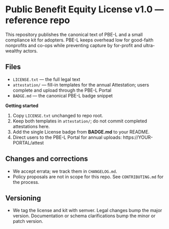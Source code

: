 # Public Benefit Equity License v1.0 — reference repo

This repository publishes the canonical text of PBE-L and a small compliance kit for adopters. PBE-L keeps overhead low for good-faith nonprofits and co-ops while preventing capture by for-profit and ultra-wealthy actors.

## Files
- `LICENSE.txt` — the full legal text
- `attestation/` — fill-in templates for the annual Attestation; users complete and upload through the PBE-L Portal
- `BADGE.md` — the canonical PBE-L badge snippet

**Getting started**
1) Copy `LICENSE.txt` unchanged to repo root.  
2) Keep both templates in `attestation/`; do not commit completed attestations here.  
3) Add the single License badge from **BADGE.md** to your README.  
4) Direct users to the PBE-L Portal for annual uploads: https://YOUR-PORTAL/attest

## Changes and corrections
- We accept errata; we track them in `CHANGELOG.md`.
- Policy proposals are not in scope for this repo. See `CONTRIBUTING.md` for the process.

## Versioning
- We tag the license and kit with semver. Legal changes bump the major version. Documentation or schema clarifications bump the minor or patch version.

